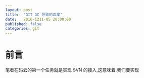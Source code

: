 ```yaml
---
layout: post
title:  "GIT GC 导致的血案"
date:   2016-1211-05 20:00:00
published: false
categories: git
---
```


# 前言

笔者在码云的第一个任务就是实现 SVN 的接入,这意味着,我们要实现